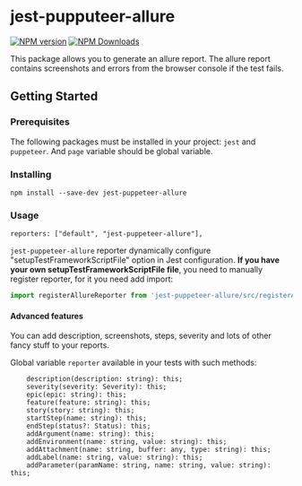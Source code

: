jest-pupputeer-allure
=========
[![NPM version](https://img.shields.io/npm/v/jest-puppeteer-allure.svg)](https://www.npmjs.com/package/puppeteer-rq)
[![NPM Downloads](https://img.shields.io/npm/dm/jest-puppeteer-allure.svg?style=flat)](https://www.npmjs.org/package/jest-puppeteer-allure)

This package allows you to generate an allure report. The allure report contains screenshots and errors from the browser console if the test fails.
## Getting Started
### Prerequisites
The following packages must be installed in your project: `jest` and `puppeteer`.
And `page` variable should be global variable.
### Installing
```
npm install --save-dev jest-puppeteer-allure
```

### Usage
```
reporters: ["default", "jest-puppeteer-allure"],
```
``jest-puppeteer-allure`` reporter dynamically configure "setupTestFrameworkScriptFile" option in Jest configuration.
**If you have your own setupTestFrameworkScriptFile file**, you need to manually register reporter, for it you need add import:
```js
import registerAllureReporter from 'jest-puppeteer-allure/src/registerAllureReporter';
```


#### Advanced features
You can add description, screenshots, steps, severity and lots of other 
fancy stuff to your reports.

Global variable `reporter` available in your tests with such methods:

```
    description(description: string): this;
    severity(severity: Severity): this;
    epic(epic: string): this;
    feature(feature: string): this;
    story(story: string): this;
    startStep(name: string): this;
    endStep(status?: Status): this;
    addArgument(name: string): this;
    addEnvironment(name: string, value: string): this;
    addAttachment(name: string, buffer: any, type: string): this;
    addLabel(name: string, value: string): this;
    addParameter(paramName: string, name: string, value: string): this;
```
